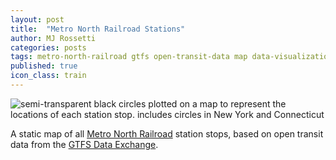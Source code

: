 ```yaml
---
layout: post
title:  "Metro North Railroad Stations"
author: MJ Rossetti
categories: posts
tags: metro-north-railroad gtfs open-transit-data map data-visualization
published: true
icon_class: train
---
```


![semi-transparent black circles plotted on a map to represent the locations of each station stop. includes circles in New York and Connecticut](/assets/images/metro-north-station-map.png "Metro North Station Map")

A static map of all [Metro North Railroad](http://www.mta.info/mnr) station stops, based on open transit data from the [GTFS Data Exchange](http://www.gtfs-data-exchange.com/agency/metro-north-railroad/).
